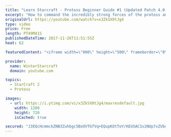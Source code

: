 ```yaml
---
title: "Learn Starcraft - Protoss Beginner Guide #1 (Updated Patch 4.0 FREE TO PLAY)"
excerpt: "How to command the incredibly strong forces of the protoss and cover weaknesses against the other inferior races. Updated for patch 4.0! This guide is not intended for COMPLETELY new players, but those who have played several games/campaign missions and grasp the very basics."
originalUrl: https://youtube.com/watch?v=x3ZkSX0tJg4
type: video
price: Free
length: PT49M41S
publishedDateTime: 2017-11-26T11:51:55Z
heat: 62

featuredContent: "<iframe width=\"800\" height=\"500\" frameborder=\"0\" src=\"https://www.youtube.com/embed/x3ZkSX0tJg4\" allow=\"accelerometer; autoplay; encrypted-media; gyroscope; picture-in-picture\" allowfullscreen></iframe>"

provider:
  name: WinterStarcraft
  domain: youtube.com

topics:
  - StarCraft 2
  - Protoss

images:
  - url: https://i.ytimg.com/vi/x3ZkSX0tJg4/maxresdefault.jpg
    width: 1280
    height: 720
    isCached: true

secured: "J3EQcHcmmckZNB3Zuhbgc5BoOVTGfVq+EQupKOtToY/KEUSAC1v2NUp7xZVbdHhOogWaUQzZ5s65ohC5LH5PGx4CzNNiKy18XYFUJfhhhM433WlvLsq+bVKjZO0bSLXRN2h5Zfq4FPhDy0c9Brhh38uo2Rg/T7zbdFqyD//8FLqvZQhCVKT19zZdGn9Lpbjxhfs9BMR1yKOSr3SKoXtYqOC3TepvBnoBT5hmdYDMW0sO+QNS1+TwN2QlLU0ky7IIhhE02UCSF7t8VitxA7IdhFZbtOWugSTQZvxtkQ/A7GGPsMj1cZW6+leu83/v7/XEXETEt31gvmUvpCAarYSXSqnQwQoF33gUcPJ79ZljSGnENsDEpSXqZFaYoc1Gva7g4DDchrDBkIVnvrb/T7UU4xZhaZJY0Apx9aZCTyZpb93+8hONPfliZY0fGqO77cKJ;QYLMy9MnL5EBy8AEtk61xg=="
---
```


